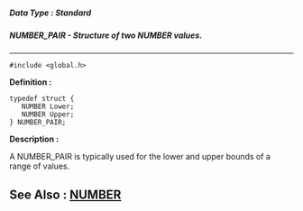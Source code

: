 ##### Data Type : Standard
##### NUMBER_PAIR - Structure of two NUMBER values.
---
```
#include <global.h>
```

**Definition :**
```
typedef struct {
   NUMBER Lower;
   NUMBER Upper;
} NUMBER_PAIR;
```

**Description :**

A NUMBER_PAIR is typically used for the lower and upper bounds of a range of values.


**See Also :**
[NUMBER](/domino-c-api-docs/reference/Data/NUMBER)
---
